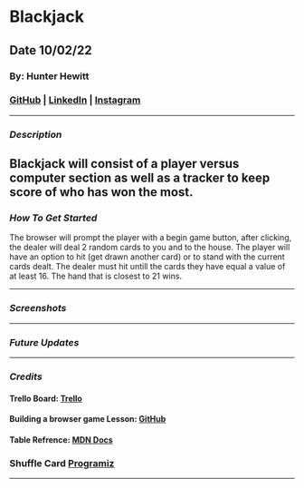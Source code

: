 # Blackjack

## Date 10/02/22

### By: Hunter Hewitt

### [GitHub](https://github.com/HunterHewitt1) | [LinkedIn](https://www.linkedin.com/in/hunter-hewitt-03ba38223/) | [Instagram](https://www.instagram.com/thehunterhewitt/)

---

### **_Description_**
Blackjack will consist of a player versus computer section as well as a tracker to keep score of who has won the most. 
---

### **_How To Get Started_**
The browser will prompt the player with a begin game button, after clicking, the dealer will deal 2 random cards to you and to the house. The player will have an option to hit (get drawn another card) or to stand with the current cards dealt. The dealer must hit untill the cards they have equal a value of at least 16. The hand that is closest to 21 wins. 


---

### **_Screenshots_**


---

### **_Future Updates_**


---

### **_Credits_**

#### Trello Board: [Trello](https://trello.com/b/q2HytwBY/blackjack)

#### Building a browser game Lesson: [GitHub](https://github.com/SEI-R-9-19/u1_project_prompt/blob/main/README.md)

#### Table Refrence: [MDN Docs](https://developer.mozilla.org/en-US/docs/Web/API/Document_Object_Model/Traversing_an_HTML_table_with_JavaScript_and_DOM_Interfaces)

### Shuffle Card [Programiz](https://www.programiz.com/javascript/examples/shuffle-card)


---
